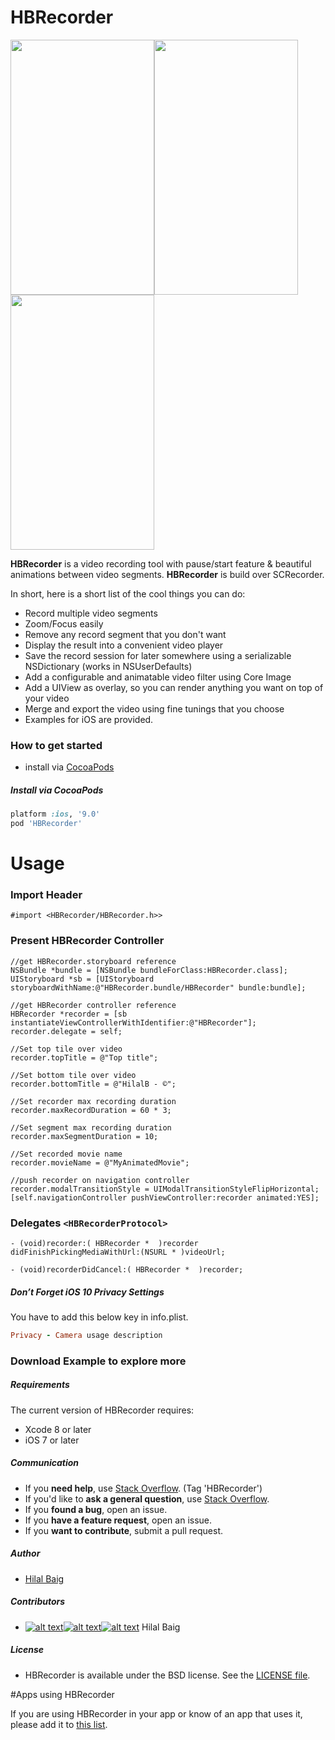 # HBRecorder
<img src="Screenshots/iPhone6plus%20Screenshot%201.png" width="230" height="408" /><img src="Screenshots/iPhone6plus%20Screenshot%202.png" width="230" height="408" /><img src="Screenshots/iPhone6plus%20Screenshot%203.png" width="230" height="408" />

**HBRecorder** is a video recording tool with pause/start feature & beautiful animations between video segments. **HBRecorder** is build over SCRecorder.

In short, here is a short list of the cool things you can do:

 * Record multiple video segments
 * Zoom/Focus easily
 * Remove any record segment that you don't want
 * Display the result into a convenient video player
 * Save the record session for later somewhere using a serializable NSDictionary (works in NSUserDefaults)
 * Add a configurable and animatable video filter using Core Image
 * Add a UIView as overlay, so you can render anything you want on top of your video
 * Merge and export the video using fine tunings that you choose
 * Examples for iOS are provided.

### How to get started
- install via [CocoaPods](http://cocoapods.org)


##### Install via CocoaPods

```ruby
platform :ios, '9.0'
pod 'HBRecorder'
```

# Usage

### Import Header
`#import <HBRecorder/HBRecorder.h>>`

### Present HBRecorder Controller

```objc
//get HBRecorder.storyboard reference
NSBundle *bundle = [NSBundle bundleForClass:HBRecorder.class];
UIStoryboard *sb = [UIStoryboard storyboardWithName:@"HBRecorder.bundle/HBRecorder" bundle:bundle];

//get HBRecorder controller reference
HBRecorder *recorder = [sb instantiateViewControllerWithIdentifier:@"HBRecorder"];
recorder.delegate = self;

//Set top tile over video
recorder.topTitle = @"Top title";

//Set bottom tile over video
recorder.bottomTitle = @"HilalB - ©";

//Set recorder max recording duration
recorder.maxRecordDuration = 60 * 3;

//Set segment max recording duration
recorder.maxSegmentDuration = 10;

//Set recorded movie name
recorder.movieName = @"MyAnimatedMovie";

//push recorder on navigation controller
recorder.modalTransitionStyle = UIModalTransitionStyleFlipHorizontal;
[self.navigationController pushViewController:recorder animated:YES];
```

### Delegates `<HBRecorderProtocol>`
```objc
- (void)recorder:( HBRecorder *  )recorder  didFinishPickingMediaWithUrl:(NSURL * )videoUrl;

- (void)recorderDidCancel:( HBRecorder *  )recorder;
```

##### Don’t Forget iOS 10 Privacy Settings
You have to add this below key in info.plist.
```ruby
Privacy - Camera usage description
```
### Download Example to explore more



##### Requirements 
The current version of HBRecorder requires:
- Xcode 8 or later
- iOS 7 or later


##### Communication

- If you **need help**, use [Stack Overflow](http://stackoverflow.com/questions/tagged/hbrecorder). (Tag 'HBRecorder')
- If you'd like to **ask a general question**, use [Stack Overflow](http://stackoverflow.com/questions/tagged/hbrecorder).
- If you **found a bug**, open an issue.
- If you **have a feature request**, open an issue.
- If you **want to contribute**, submit a pull request.

##### Author
- [Hilal Baig](https://github.com/hilalbaig)


##### Contributors
- [![alt text][1.1]][4][![alt text][2.1]][5][![alt text][3.1]][6] Hilal Baig 


<!-- links to your social media accounts -->
[4]: http://www.twitter.com/hilalbaig
[5]: http://www.facebook.com/hilalbaig
[6]: http://www.github.com/hilalbaig

<!-- links to social media icons -->
[1.1]: http://i.imgur.com/wWzX9uB.png (twitter icon without padding)
[2.1]: http://i.imgur.com/fep1WsG.png (facebook icon without padding)
[3.1]: http://i.imgur.com/9I6NRUm.png (github icon without padding)

##### License
- HBRecorder is available under the BSD license. See the [LICENSE file](https://github.com/hilalbaig/HBRecorder/blob/master/LICENSE).

#Apps using HBRecorder

If you are using HBRecorder in your app or know of an app that uses it, please add it to  [this list](https://github.com/hilalbaig/HBRecorder/wiki/Apps-using-HBRecorder).



